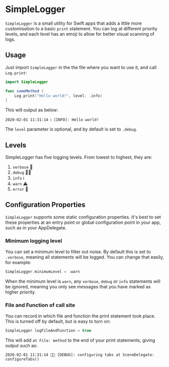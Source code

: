# SimpleLogger

`SimpleLogger` is a small utility for Swift apps that adds a little more customisation to a basic `print` statement. You can log at different priority levels, and each level has an emoji to allow for better visual scanning of logs.

## Usage

Just import `SimpleLogger` in the the file where you want to use it, and call `Log.print`:

```swift
import SimpleLogger

func someMethod {
    Log.print("Hello world!", level: .info)
}
```

This will output as below:

```
2020-02-01 11:31:14 ℹ️ [INFO]: Hello world!
```

The `level` parameter is optional, and by default is set to  `.debug`. 

## Levels

SimpleLogger has five logging levels. From lowest to highest, they are: 

1.  `verbose` 💬
2. `debug` 👨‍💻
3. `info` ℹ️
4. `warn` ⚠️
5. `error` 🛑

## Configuration Properties

`SimpleLogger` supports some static configuration properties. It's best to set these properties at an entry point or global configuration point in your app, such as in your AppDelegate.

### Minimum logging level

You can set a minimum level to filter out noise. By default this is set to `.verbose`, meaning all statements will be logged. You can change that easily, for example:

```swift
SimpleLogger.minimumLevel = .warn
```

When the minimum level is `warn`, any `verbose`, `debug` or `info` statements will be ignored, meaning you only see messages that you have marked as higher priority.

### File and Function of call site

You can record in which file and function the print statement took place. This is turned off by default, but is easy to turn on:

```swift
SimpleLogger.logFileAndFunction = true
```

This will add `at File: method` to the end of your print statements, giving output such as:

```
2020-02-01 11:31:14 👨‍💻 [DEBUG]: configuring tabs at SceneDelegate: configureTabs()
```
